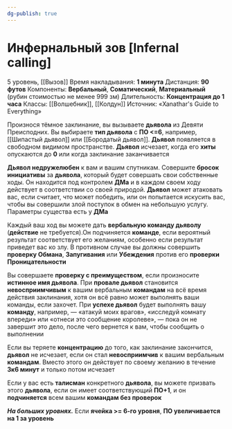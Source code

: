 ```yaml
---
dg-publish: true
---
```

# Инфернальный зов [Infernal calling]
5 уровень, [[Вызов]]
Время накладывания: **1 минута**
Дистанция: **90 футов**
Компоненты: **Вербальный**, **Соматический**, **Материальный** (рубин стоимостью не менее 999 зм)
Длительность: **Концентрация до 1 часа**
Классы: [[Волшебник]], [[Колдун]]
Источник: «Xanathar's Guide to Everything»

Произнося тёмное заклинание, вы вызываете **дьявола** из Девяти Преисподних. Вы выбираете **тип дьявола** с **ПО <=6**, например, [[Шипастый дьявол]] или [[Бородатый дьявол]]. **Дьявол** появляется в свободном видимом пространстве. **Дьявол** исчезает, когда его **хиты** опускаются до **0** или когда заклинание заканчивается

**Дьявол недружелюбен** к вам и вашим спутникам. Совершите **бросок инициативы** за **дьявола**, который будет совершать свои собственные ходы. Он находится под контролем **ДМа** и в каждом своем ходу действует в соответствии со своей природой. **Дьявол** может атаковать вас, если считает, что может победить, или он попытается искусить вас, чтобы вы совершили злой поступок в обмен на небольшую услугу. Параметры существа есть у **ДМа**

Каждый ваш ход вы можете дать **вербальную команду дьяволу** (**действие** не требуется).Он подчиняется **команде**, если вероятный результат соответствует его желаниям, особенно если результат приведет вас ко злу. В противном случае вы должны совершить **проверку Обмана**, **Запугивания** или **Убеждения** против его **проверки Проницательности**

Вы совершаете **проверку с преимуществом**, если произносите **истинное имя дьявола**. При **провале дьявол** становится **невосприимчивым** к вашим вербальным **командам** на всё время действия заклинания, хотя он всё равно может выполнять ваши команды, если захочет. При **успехе дьявол** будет выполнять вашу **команду**, например, — «атакуй моих врагов», «исследуй комнату впереди» или «отнеси это сообщение королеве», — пока он не завершит это дело, после чего вернется к вам, чтобы сообщить о выполнении

Если вы теряете **концентрацию** до того, как заклинание закончится, **дьявол** не исчезает, если он стал **невосприимчив** к вашим вербальным **командам**. Вместо этого он действует по своему желанию в течение **3к6 минут** и только потом исчезает

Если у вас есть **талисман** конкретного **дьявола**, вы можете призвать этого **дьявола**, если он имеет соответствующий **ПО+1**, и он **подчиняется** всем вашим **командам без проверок**

**_На больших уровнях._** Если **ячейка >= 6-го уровня**, **ПО увеличивается на 1 за уровень**